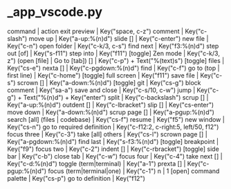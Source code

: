 # _app_vscode.py

command | action
exit preview | Key("space, c-z")
comment | Key("c-slash")
move up <n> | Key("a-up:%(n)d")
slide [<n>] | Key("c-enter")
new file | Key("c-n")
open folder | Key("c-k/3, c-s")
find next <n> | Key("f3:%(n)d")
step out [of] | Key("s-f11")
step into | Key("f11")
[toggle] Zen mode | Key("c-k/3, z")
(open [file] | Go to [tab]) [<text>] | Key("c-p") + Text("%(text)s")
[toggle] files | Key("cs-e")
nexta [<n>] | Key("c-pgdown:%(n)d")
find | Key("c-f")
go to (top | first line) | Key("c-home")
[toggle] full screen | Key("f11")
save file | Key("c-s")
scrown [<n>] | Key("a-down:%(n)d")
[toggle] git | Key("cs-g")
block comment | Key("sa-a")
save and close | Key("c-s/10, c-w")
jump <n> | Key("c-g") + Text("%(n)d") + Key("enter")
split | Key("c-backslash")
scrup [<n>] | Key("a-up:%(n)d")
outdent [<n>] | Key("c-lbracket")
slip [<n>] | Key("cs-enter")
move down <n> | Key("a-down:%(n)d")
scrup page [<n>] | Key("a-pgup:%(n)d")
search [all] (files | codebase) | Key("cs-f")
resume | Key("f5")
new window | Key("cs-n")
go to required definition | Key("c-f12:2, c-right:5, left/50, f12")
focus three | Key("c-3")
take [all] others | Key("cs-l")
scrown page [<n>] | Key("a-pgdown:%(n)d")
find last <n> | Key("s-f3:%(n)d")
[toggle] breakpoint | Key("f9")
focus two | Key("c-2")
indent [<n>] | Key("c-rbracket")
[toggle] side bar | Key("c-b")
close tab | Key("c-w")
focus four | Key("c-4")
take next [<n>] | Key("c-d:%(n)d")
toggle (term|terminal) | Key("a-1")
prexta [<n>] | Key("c-pgup:%(n)d")
focus (term|terminal|one) | Key("c-1")
n | 1
[open] command palette | Key("cs-p")
go to definition | Key("f12")
